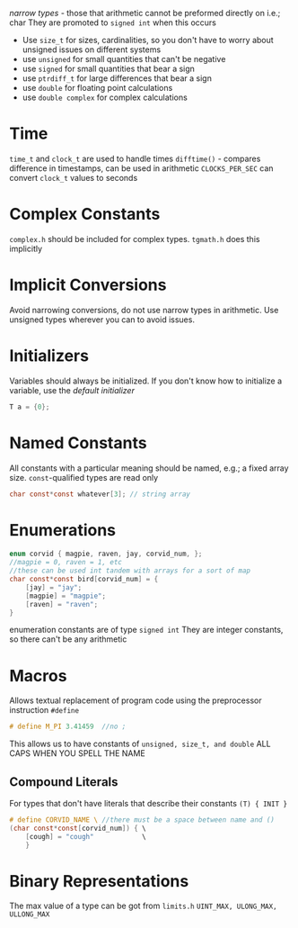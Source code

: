 *narrow types* - those that arithmetic cannot be preformed directly on i.e.; char
They are promoted to `signed int` when this occurs

- Use `size_t` for sizes, cardinalities, so you don't have to worry about unsigned issues on different systems
- use `unsigned` for small quantities that can't be negative
- use `signed` for small quantities that bear a sign
- use `ptrdiff_t` for large differences that bear a sign
- use `double` for floating point calculations
- use `double complex` for complex calculations

# Time
`time_t` and `clock_t` are used to handle times
`difftime()` - compares difference in timestamps, can be used in arithmetic
`CLOCKS_PER_SEC` can convert `clock_t` values to seconds

# Complex Constants
`complex.h` should be included for complex types. `tgmath.h` does this implicitly


# Implicit Conversions
Avoid narrowing conversions, do not use narrow types in arithmetic.
Use unsigned types wherever you can to avoid issues.


# Initializers
Variables should always be initialized. If you don't know how to initialize a variable, use the *default initializer*
```C
T a = {0};
```

# Named Constants
All constants with a particular meaning should be named, e.g.; a fixed array size.
`const`-qualified types are read only

```C
char const*const whatever[3]; // string array
```

# Enumerations
```C
enum corvid { magpie, raven, jay, corvid_num, };
//magpie = 0, raven = 1, etc
//these can be used int tandem with arrays for a sort of map
char const*const bird[corvid_num] = {
	[jay] = "jay";
	[magpie] = "magpie";
	[raven] = "raven";
}
```
enumeration constants are of type `signed int`
They are integer constants, so there can't be any arithmetic


# Macros
Allows textual replacement of program code using the preprocessor instruction
`#define`
```C
# define M_PI 3.41459  //no ;
```
This allows us to have constants of `unsigned, size_t, and double`
ALL CAPS WHEN YOU SPELL THE NAME

## Compound Literals
For types that don't have literals that describe their constants
`(T) { INIT }`
```C
# define CORVID_NAME \ //there must be a space between name and ()
(char const*const[corvid_num]) { \
	[cough] = "cough"            \
	}
```


# Binary Representations
The max value of a type can be got from `limits.h`
`UINT_MAX, ULONG_MAX, ULLONG_MAX`



